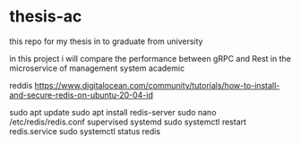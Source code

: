 # thesis-ac
this repo for my thesis in to graduate from university

in this project i will compare the performance between gRPC and Rest in the microservice of management system academic

reddis https://www.digitalocean.com/community/tutorials/how-to-install-and-secure-redis-on-ubuntu-20-04-id

sudo apt update
sudo apt install redis-server
sudo nano /etc/redis/redis.conf
supervised systemd
sudo systemctl restart redis.service
sudo systemctl status redis

